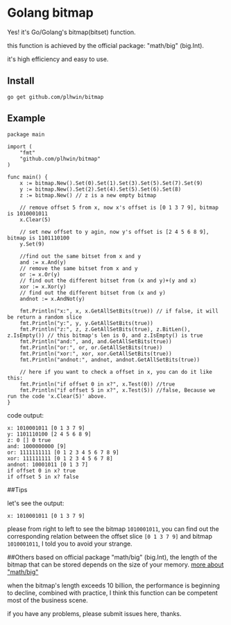 # Golang bitmap

Yes! it's Go/Golang's bitmap(bitset) function.

this function is achieved by the official package: "math/big" (big.Int).

it's high efficiency and easy to use.


## Install

	go get github.com/plhwin/bitmap

## Example

	package main

	import (
		"fmt"
		"github.com/plhwin/bitmap"
	)

	func main() {
		x := bitmap.New().Set(0).Set(1).Set(3).Set(5).Set(7).Set(9)
		y := bitmap.New().Set(2).Set(4).Set(5).Set(6).Set(8)
		z := bitmap.New() // z is a new empty bitmap

		// remove offset 5 from x, now x's offset is [0 1 3 7 9], bitmap is 1010001011
		x.Clear(5)

		// set new offset to y agin, now y's offset is [2 4 5 6 8 9], bitmap is 1101110100
		y.Set(9)

		//find out the same bitset from x and y
		and := x.And(y)
		// remove the same bitset from x and y
		or := x.Or(y)
		// find out the different bitset from (x and y)+(y and x)
		xor := x.Xor(y)
		// find out the different bitset from (x and y)
		andnot := x.AndNot(y)

		fmt.Println("x:", x, x.GetAllSetBits(true)) // if false, it will be return a random slice
		fmt.Println("y:", y, y.GetAllSetBits(true))
		fmt.Println("z:", z, z.GetAllSetBits(true), z.BitLen(), z.IsEmpty()) // this bitmap's len is 0, and z.IsEmpty() is true
		fmt.Println("and:", and, and.GetAllSetBits(true))
		fmt.Println("or:", or, or.GetAllSetBits(true))
		fmt.Println("xor:", xor, xor.GetAllSetBits(true))
		fmt.Println("andnot:", andnot, andnot.GetAllSetBits(true))
		
		// here if you want to check a offset in x, you can do it like this:
		fmt.Println("if offset 0 in x?", x.Test(0)) //true
		fmt.Println("if offset 5 in x?", x.Test(5)) //false, Because we run the code 'x.Clear(5)' above.
	}

code output:

	x: 1010001011 [0 1 3 7 9]
	y: 1101110100 [2 4 5 6 8 9]
	z: 0 [] 0 true
	and: 1000000000 [9]
	or: 1111111111 [0 1 2 3 4 5 6 7 8 9]
	xor: 111111111 [0 1 2 3 4 5 6 7 8]
	andnot: 10001011 [0 1 3 7]
	if offset 0 in x? true
	if offset 5 in x? false


##Tips

let's see the output:

	x: 1010001011 [0 1 3 7 9]

please from right to left to see the bitmap `1010001011`, you can find out the corresponding relation between the offset slice `[0 1 3 7 9]` and bitmap `1010001011`, I told you to avoid your strange.


##Others
based on official package "math/big" (big.Int), the length of the bitmap that can be stored depends on the size of your memory. [more about "math/big"](https://golang.org/pkg/math/big/)

when the bitmap's length exceeds 10 billion, the performance is beginning to decline, combined with practice, I think this function can be competent most of the business scene.

if you have any problems, please submit issues here, thanks.